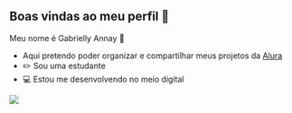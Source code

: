 ##  Boas vindas ao meu perfil 👋

Meu nome é Gabrielly Annay 🌷

-  Aqui pretendo poder organizar e compartilhar meus projetos da [Alura](https:www.alura.com.br)
- ✏️  Sou uma estudante
- 💻 Estou me desenvolvendo no meio digital

![](https://tenor.com/b1310.gif)
